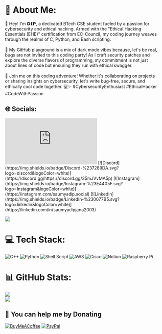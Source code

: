 # 💫 About Me:
👋 Hey! I'm 𝗗𝗜𝗣, a dedicated BTech CSE student fueled by a passion for cybersecurity and ethical hacking. Armed with the "Ethical Hacking Essentials (EHE)" certification from EC-Council, my coding journey weaves through the realms of C, Python, and Bash scripting.<br><br>🌌 My GitHub playground is a mix of dark mode vibes because, let's be real, bugs are not invited to this coding party! As I craft security patches and explore the diverse flavors of programming, my commitment is not just about lines of code but ensuring they run with ethical swagger.<br><br>🚀 Join me on this coding adventure! Whether it's collaborating on projects or sharing insights on cybersecurity, let's write bug-free, secure, and ethically cool code together. 💻✨ #CybersecurityEnthusiast #EthicalHacker #CodeWithPassion


## 🌐 Socials:
<iframe src="https://tryhackme.com/api/v2/badges/public-profile?userPublicId=3049703" style='border:none;'></iframe>
[![Discord](https://img.shields.io/badge/Discord-%237289DA.svg?logo=discord&logoColor=white)](https://discord.gg/https://discord.gg/35mJVvMA5p) [![Instagram](https://img.shields.io/badge/Instagram-%23E4405F.svg?logo=Instagram&logoColor=white)](https://instagram.com/saumyadip.social) [![LinkedIn](https://img.shields.io/badge/LinkedIn-%230077B5.svg?logo=linkedin&logoColor=white)](https://linkedin.com/in/saumyadipjana2003) 

[![](https://visitcount.itsvg.in/api?id=dip-bash&icon=5&color=0)](https://visitcount.itsvg.in)
# 💻 Tech Stack:
![C++](https://img.shields.io/badge/c++-%2300599C.svg?style=for-the-badge&logo=c%2B%2B&logoColor=white) ![Python](https://img.shields.io/badge/python-3670A0?style=for-the-badge&logo=python&logoColor=ffdd54) ![Shell Script](https://img.shields.io/badge/shell_script-%23121011.svg?style=for-the-badge&logo=gnu-bash&logoColor=white) ![AWS](https://img.shields.io/badge/AWS-%23FF9900.svg?style=for-the-badge&logo=amazon-aws&logoColor=white) ![Cisco](https://img.shields.io/badge/cisco-%23049fd9.svg?style=for-the-badge&logo=cisco&logoColor=black) ![Notion](https://img.shields.io/badge/Notion-%23000000.svg?style=for-the-badge&logo=notion&logoColor=white) ![Raspberry Pi](https://img.shields.io/badge/-RaspberryPi-C51A4A?style=for-the-badge&logo=Raspberry-Pi)
# 📊 GitHub Stats:
![](https://github-readme-streak-stats.herokuapp.com/?user=dip-bash&theme=calm&hide_border=false)<br/>
![](https://github-readme-stats.vercel.app/api/top-langs/?username=dip-bash&theme=calm&hide_border=false&include_all_commits=true&count_private=true&layout=compact)


  ## 🙏 You can help me by Donating
  [![BuyMeACoffee](https://img.shields.io/badge/Buy%20Me%20a%20Coffee-ffdd00?style=for-the-badge&logo=buy-me-a-coffee&logoColor=black)](https://buymeacoffee.com/dip.bash) [![PayPal](https://img.shields.io/badge/PayPal-00457C?style=for-the-badge&logo=paypal&logoColor=white)](https://paypal.me/@86602) 

